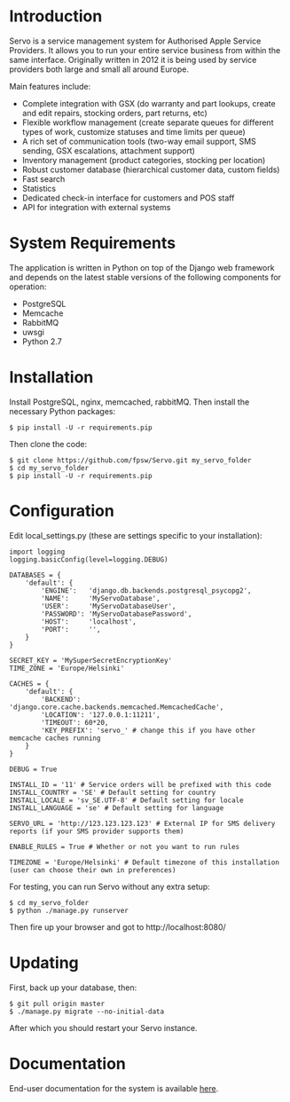 Introduction
============

Servo is a service management system for Authorised Apple Service Providers. It allows you to run your entire service business from within the same interface. Originally written in 2012 it is being used by service providers both large and small all around Europe.

Main features include:

- Complete integration with GSX (do warranty and part lookups, create and edit repairs, stocking orders, part returns, etc)
- Flexible workflow management (create separate queues for different types of work, customize statuses and time limits per queue)
- A rich set of communication tools (two-way email support, SMS sending, GSX escalations, attachment support)
- Inventory management (product categories, stocking per location)
- Robust customer database (hierarchical customer data, custom fields)
- Fast search
- Statistics
- Dedicated check-in interface for customers and POS staff
- API for integration with external systems


System Requirements
===================

The application is written in Python on top of the Django web framework and depends on the latest stable versions of the following components for operation:

- PostgreSQL
- Memcache
- RabbitMQ
- uwsgi
- Python 2.7


Installation
============

Install PostgreSQL, nginx, memcached, rabbitMQ. Then install the necessary Python packages:

    $ pip install -U -r requirements.pip

Then clone the code:

	$ git clone https://github.com/fpsw/Servo.git my_servo_folder
	$ cd my_servo_folder
	$ pip install -U -r requirements.pip


Configuration
=============

Edit local_settings.py (these are settings specific to your installation):

	import logging
	logging.basicConfig(level=logging.DEBUG)

	DATABASES = {
	    'default': {
	        'ENGINE':   'django.db.backends.postgresql_psycopg2',
	        'NAME':     'MyServoDatabase',
	        'USER':     'MyServoDatabaseUser',
	        'PASSWORD': 'MyServoDatabasePassword',
	        'HOST':     'localhost',
	        'PORT':     '',
	    }
	}

	SECRET_KEY = 'MySuperSecretEncryptionKey'
	TIME_ZONE = 'Europe/Helsinki'

	CACHES = {
	    'default': {
	        'BACKEND': 'django.core.cache.backends.memcached.MemcachedCache',
	        'LOCATION': '127.0.0.1:11211',
	        'TIMEOUT': 60*20,
	        'KEY_PREFIX': 'servo_' # change this if you have other memcache caches running
	    }
	}

	DEBUG = True

	INSTALL_ID = '11' # Service orders will be prefixed with this code
	INSTALL_COUNTRY = 'SE' # Default setting for country
	INSTALL_LOCALE = 'sv_SE.UTF-8' # Default setting for locale
	INSTALL_LANGUAGE = 'se' # Default setting for language

	SERVO_URL = 'http://123.123.123.123' # External IP for SMS delivery reports (if your SMS provider supports them)

	ENABLE_RULES = True # Whether or not you want to run rules

	TIMEZONE = 'Europe/Helsinki' # Default timezone of this installation (user can choose their own in preferences)

For testing, you can run Servo without any extra setup:

	$ cd my_servo_folder
	$ python ./manage.py runserver

Then fire up your browser and got to http://localhost:8080/


Updating
========

First, back up your database, then:

	$ git pull origin master
	$ ./manage.py migrate --no-initial-data

After which you should restart your Servo instance.


Documentation
=============

End-user documentation for the system is available [here](https://docs.servoapp.com).
